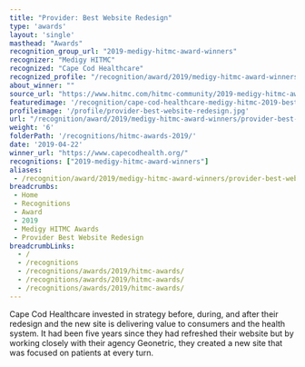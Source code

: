```yaml
---
title: "Provider: Best Website Redesign"
type: 'awards'
layout: 'single'
masthead: "Awards"
recognition_group_url: "2019-medigy-hitmc-award-winners"
recognizer: "Medigy HITMC"
recognized: "Cape Cod Healthcare"
recognized_profile: "/recognition/award/2019/medigy-hitmc-award-winners/provider-best-website-redesign/"
about_winner: ""
source_url: "https://www.hitmc.com/hitmc-community/2019-medigy-hitmc-award-winners/"
featuredimage: '/recognition/cape-cod-healthcare-medigy-hitmc-2019-best-website-redesign-of-the-year.jpg'
profileimage: '/profile/provider-best-website-redesign.jpg'
url: "/recognition/award/2019/medigy-hitmc-award-winners/provider-best-website-redesign"
weight: '6'
folderPath: '/recognitions/hitmc-awards-2019/'
date: '2019-04-22'
winner_url: "https://www.capecodhealth.org/"
recognitions: ["2019-medigy-hitmc-award-winners"]
aliases:
 - /recognition/award/2019/medigy-hitmc-award-winners/provider-best-website-redesign/
breadcrumbs: 
 - Home 
 - Recognitions 
 - Award
 - 2019
 - Medigy HITMC Awards
 - Provider Best Website Redesign
breadcrumbLinks:
  - /
  - /recognitions
  - /recognitions/awards/2019/hitmc-awards/
  - /recognitions/awards/2019/hitmc-awards/
  - /recognitions/awards/2019/hitmc-awards/
---
```


Cape Cod Healthcare invested in strategy before, during, and after their redesign and the new site is delivering value to consumers and the health system. It had been five years since they had refreshed their website but by working closely with their agency Geonetric, they created a new site that was focused on patients at every turn.